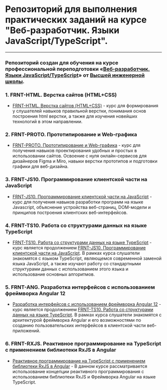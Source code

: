 # Репозиторий для выполнения практических заданий на курсе "Веб-разработчик. Языки JavaScript/TypeScript".

---

### Репозиторий создан для обучения на курсе профессиональной переподготовки «[Веб-разработчик. Языки JavaScript/TypeScript](http://hse.spbstu.ru/Retraining/Programs/Javascript-Developer)» от [Высшей инженерной школы](http://hse.spbstu.ru/).

### 1. FRNT-HTML. Верстка сайтов (HTML+CSS)
*  [FRNT-HTML. Верстка сайтов (HTML+CSS)](http://hse.spbstu.ru/Retraining/Course/FRNT-HTML-Verstka-sajtov-HTMLCSS/2554/) - курс для формирования у слушателей навыков правильной верстки, понимания основ построения html верстки, а также для изучения новейших технологий в этом направлении.

### 2. FRNT-PROTO. Прототипирование и Web-графика
*  [FRNT-PROTO. Прототипирование и Web-графика](http://hse.spbstu.ru/Retraining/Course/FRNT-PROTO-Prototipirovanie-i-Web-grafika/2555/) - курс для получения навыков проектирования удобных и простых в использовании сайтов. Освоение с нуля онлайн-сервисов для дизайнеров Figma и Miro, навыки верстки прототипов и подготовки графики для веб-дизайна.

### 3. FRNT-JS10. Программирование клиентской части на JavaScript
*  [FRNT-JS10. Программирование клиентской части на JavaScript](http://hse.spbstu.ru/Retraining/Course/FRNT-JS10-Programmirovanie-klientskoj-chasti-na-JavaScript/2580/) - курс для получения навыков разработки программ на языке Javascript, объяснение устройства веб-страниц, DOM-модели и принципов построения клиентских веб-интерфейсов.

### 4. FRNT-TS10. Работа со структурами данных на языке TypeScript
*  [FRNT-TS10. Работа со структурами данных на языке TypeScript](http://hse.spbstu.ru/Retraining/Course/FRNT-TS10-Rabota-so-strukturami-dannyx-na-yazyke-TypeScript/2582/) - курс является продолжением [FRNT-JS10. Программирование клиентской части на JavaScript](http://hse.spbstu.ru/Retraining/Course/FRNT-JS10-Programmirovanie-klientskoj-chasti-na-JavaScript/2580/). В рамках курса слушатели знакомятся с языком TypeScript, являющемся современной заменой языка JavaScript, а также изучают работу со стандартными структурами данных с использованием этого языка и использование основных алгоритмов.

### 5. FRNT-ANG. Разработка интерфейсов с использованием фреймворка Angular 12
*  [Разработка интерфейсов с использованием фреймворка Angular 12](http://hse.spbstu.ru/Retraining/Course/FRNT-TS10-Rabota-so-strukturami-dannyx-na-yazyke-TypeScript/2582/) - курс является продолжением [FRNT-TS10. Работа со структурами данных на языке TypeScript](http://hse.spbstu.ru/Retraining/Course/FRNT-TS10-Rabota-so-strukturami-dannyx-na-yazyke-TypeScript/2582/). В рамках курса слушатели знакомятся с архитектурой фреймворка Angular и его возможностями по созданию пользовательских интерфейсов в клиентской части веб-приложений.

### 6. FRNT-RXJS. Реактивное программирование на TypeScript с применением библиотеки RxJS в Angular
*  [Реактивное программирование на TypeScript с применением библиотеки RxJS в Angular](https://hse.spbstu.ru/Retraining/Course/FRNT-RXJS-Reaktivnoe-programmirovanie-na-TypeScript-s-primeneniem-biblioteki-RxJS-v-Angular/2585/) - В данном курсе рассматривается использование концепции реактивного программирования с использованием библиотеки RxJS и Фреймворка Angular на языке TypeScript.
